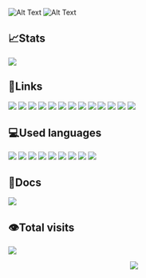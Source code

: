 ![Alt Text](https://user-images.githubusercontent.com/56048647/147860501-f043ee0e-f6e2-4ecb-8f93-f2673ed999f6.gif)
![Alt Text](https://user-images.githubusercontent.com/56048647/147860844-974225f6-312d-4960-825f-4c9f4f4ad589.gif)

## 📈Stats
[<img src="https://img.shields.io/website-up-down-green-red/http/klyntar.org.svg"/>](http://klyntar.org)


## 🔗Links
[<img src="https://img.shields.io/badge/Reddit-FF4500?style=for-the-badge&logo=reddit&logoColor=white"/>](https://www.reddit.com/r/KLYN74R/)
[<img src="https://img.shields.io/badge/Twitter-1DA1F2?style=for-the-badge&logo=twitter&logoColor=white"/>](https://twitter.com/KLYN74R)
[<img src="https://img.shields.io/badge/Medium-12100E?style=for-the-badge&logo=medium&logoColor=white"/>](https://klyntar.medium.com/)
[<img src="https://img.shields.io/badge/TikTok-000000?style=for-the-badge&logo=tiktok&logoColor=white"/>](https://www.tiktok.com/@klyn74r)
[<img src="https://img.shields.io/badge/Instagram-E4405F?style=for-the-badge&logo=instagram&logoColor=white"/>](https://www.instagram.com/klyn74r/)
[<img src="https://img.shields.io/badge/GitHub-100000?style=for-the-badge&logo=github&logoColor=white"/>](https://github.com/KLYN74R)
[<img src="https://img.shields.io/badge/Telegram-2CA5E0?style=for-the-badge&logo=telegram&logoColor=white"/>](https://t.me/KLYN74R)
[<img src="https://img.shields.io/badge/Discord-7289DA?style=for-the-badge&logo=discord&logoColor=white"/>](https://discord.gg/f7e7fCp97r)
[<img src="https://img.shields.io/badge/Tor%20site-330F63?style=for-the-badge&logoColor=white"/>](http://klyntar66kjwhyirucco6sjgyp2f7lfznelzgpjcp6oha2olzb4rlead.onion)
[<img src="https://img.shields.io/badge/YouTube-FF0000?style=for-the-badge&logo=youtube&logoColor=white"/>](https://www.youtube.com/channel/UC3TiyK40an6rQlf3BarMDoQ)
[<img src="https://img.shields.io/badge/Facebook-1877F2?style=for-the-badge&logo=facebook&logoColor=white"/>](https://www.facebook.com/KLYN74R/)
[<img src="https://img.shields.io/badge/GitLab-330F63?style=for-the-badge&logo=gitlab&logoColor=white"/>](https://gitlab.com/KLYNTAR)
[<img src="https://img.shields.io/badge/Stack_Overflow-FE7A16?style=for-the-badge&logo=stack-overflow&logoColor=white"/>]()

## 💻Used languages
[<img src="https://img.shields.io/badge/Node.js-43853D?style=for-the-badge&logo=node.js&logoColor=white">]()
[<img src="https://img.shields.io/badge/JavaScript-F7DF1E?style=for-the-badge&logo=javascript&logoColor=black">]()
[<img src="https://img.shields.io/badge/Rust-000000?style=for-the-badge&logo=rust&logoColor=white"/>]()
[<img src="https://img.shields.io/badge/Vue.js-35495E?style=for-the-badge&logo=vue.js&logoColor=4FC08D">]()
[<img src="https://img.shields.io/badge/SOLIDITY-404D59?style=for-the-badge">]()
[<img src="https://img.shields.io/badge/Shell_Script-121011?style=for-the-badge&logo=gnu-bash&logoColor=white">]()
[<img src="https://img.shields.io/badge/Go-00ADD8?style=for-the-badge&logo=go&logoColor=white">]()
[<img src="https://img.shields.io/badge/C%2B%2B-00599C?style=for-the-badge&logo=c%2B%2B&logoColor=white">]()
[<img src="https://img.shields.io/badge/Python-3776AB?style=for-the-badge&logo=python&logoColor=white">]()

## 📃Docs
[<img src="https://img.shields.io/badge/Markdown-000000?style=for-the-badge&logo=markdown&logoColor=white">]()


## 👁️Total visits
<img align="center" src="https://profile-counter.glitch.me/KLYN74R/count.svg"/>

<p align="center">
<img src="https://readme-typing-svg.herokuapp.com?font=Major+Mono+Display&color=00ffd2&size=25&center=true&vCenter=true&lines=👽We+are+everywhere👽">
</p>

